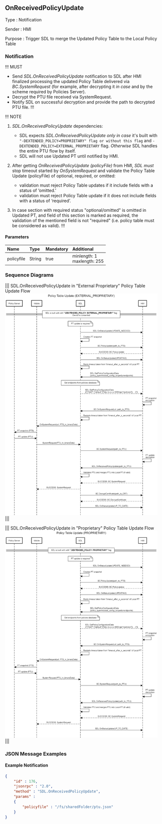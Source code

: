 ## OnReceivedPolicyUpdate

Type
: Notification

Sender
: HMI

Purpose
: Trigger SDL to merge the Updated Policy Table to the Local Policy Table

### Notification

!!! MUST   
  - Send _SDL.OnReceivedPolicyUpdate_ notification to SDL after HMI finalized processing the updated Policy Table delivered via _BC.SystemRequest_ (for example, after decrypting it _in case_ and by the scheme required by Policies Server).
  - Decrypt the PTU file received via SystemRequest.
  - Notify SDL on successful decryption and provide the path to decrypted PTU file.
!!!

!!! NOTE
1. _SDL.OnReceivedPolicyUpdate_ dependencies:  
    - SDL expects _SDL.OnReceivedPolicyUpdate_ _only in case_ it's built with `"-DEXTENDED_POLICY=PROPRIETARY" flag or without this flag` and `-DEXTENDED_POLICY=EXTERNAL_PROPRIETARY` flag. _Otherwise_ SDL handles the entire PTU flow by itself.
    - SDL will not use Updated PT until notified by HMI.   
   
2. After getting _OnReceivedPolicyUpdate (policyFile)_ from HMI, _SDL must_ stop timeout started by _OnSystemRequest_ and validate the Policy Table Update (policyFile) of optional, required, or omitted:   
    - validation must reject Policy Table updates if it include fields with a status of ‘omitted.’
    - validation must reject Policy Table update if it does not include fields with a status of ‘required’.   
3. In case section with required status "optional/omitted" is omitted in Updated PT, and field of this section is marked as required, the validation of the mentioned field is not "required" (i.e. policy table must be considered as valid).
!!!

#### Parameters

|Name|Type|Mandatory|Additional|
|:---|:---|:--------|:---------|
|policyfile|String|true|minlength: 1<br>maxlength: 255|

### Sequence Diagrams

|||
SDL.OnReceivedPolicyUpdate in "External Proprietary" Policy Table Update Flow
![Proprietary PTU](./assets/External_Proprietary_PTU_flow.png)
|||

|||
SDL.OnReceivedPolicyUpdate in "Proprietary" Policy Table Update Flow
![Proprietary PTU](./assets/Proprietary_PTU_flow_.png)
|||

### JSON Message Examples

#### Example Notification

```json
{
	"id" : 176,
	"jsonrpc" : "2.0",
	"method" : "SDL.OnReceivedPolicyUpdate",
	"params" :
	{
		"policyfile" : "/fs/sharedFolder/ptu.json"
	}
}
```
